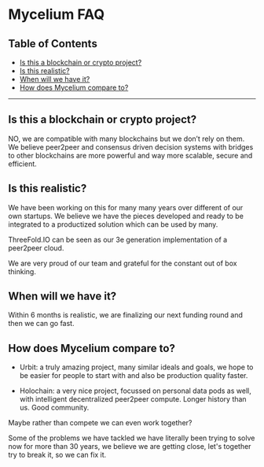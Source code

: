 
<h1> Mycelium FAQ </h1>

<h2> Table of Contents </h2>

- [Is this a blockchain or crypto project?](#is-this-a-blockchain-or-crypto-project)
- [Is this realistic?](#is-this-realistic)
- [When will we have it?](#when-will-we-have-it)
- [How does Mycelium compare to?](#how-does-mycelium-compare-to)

***

## Is this a blockchain or crypto project?

NO, we are compatible with many blockchains but we don’t rely on them. We believe peer2peer and consensus driven decision systems with bridges to other blockchains are more powerful and way more scalable, secure and efficient.

## Is this realistic?

We have been working on this for many many years over different of our own startups. We believe we have the pieces developed and ready to be integrated to a productized solution which can be used by many.

ThreeFold.IO can be seen as our 3e generation implementation of a peer2peer cloud.

We are very proud of our team and grateful for the constant out of box thinking.

## When will we have it?

Within 6 months is realistic, we are finalizing our next funding round and then we can go fast.

## How does Mycelium compare to?

* Urbit: a truly amazing project, many similar ideals and goals, we hope to be easier for people to start with and also be production quality faster.

* Holochain: a very nice project, focussed on personal data pods as well, with intelligent decentralized peer2peer compute. Longer history than us. Good community. 

Maybe rather than compete we can even work together?

Some of the problems we have tackled we have literally been trying to solve now for more than 30 years, we believe we are getting close, let's together try to break it, so we can fix it.

